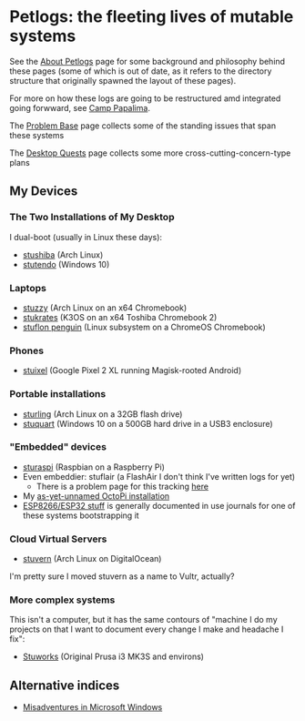 # Petlogs: the fleeting lives of mutable systems

See the [About Petlogs](f66caf27-1b92-43ad-89f1-cb796fd15dc7.md) page for some background and philosophy behind these pages (some of which is out of date, as it refers to the directory structure that originally spawned the layout of these pages).

For more on how these logs are going to be restructured amd integrated going forwward, see [Camp Papalima](4f705b65-cc3c-4f66-a256-ae5e5777d276.md).

The [Problem Base](d07f30ca-f065-4fb7-9541-b09b656313c5.md) page collects some of the standing issues that span these systems

The [Desktop Quests](445ae6d8-5796-43b7-8648-704c8ebb9e18.md) page collects some more cross-cutting-concern-type plans

## My Devices

### The Two Installations of My Desktop

I dual-boot (usually in Linux these days):

- [stushiba](60b5d7c5-b966-4349-9ed8-92c4a4b74422.md) (Arch Linux)
- [stutendo](70fac3cc-17b3-408a-82f4-9e0253c5cecb.md) (Windows 10)

### Laptops

- [stuzzy](8668a51b-83e9-465c-953d-f8de57201c8b.md) (Arch Linux on an x64 Chromebook)
- [stukrates](4dbd7aef-7ce1-47c7-aac0-47cf029ad38d.md) (K3OS on an x64 Toshiba Chromebook 2)
- [stuflon penguin](d73209e4-dfdb-457d-a65d-f33770e54449.md) (Linux subsystem on a ChromeOS Chromebook)

### Phones

- [stuixel](2c42d49f-88a0-4af5-9b2b-f209eec08a92.md) (Google Pixel 2 XL running Magisk-rooted Android)

### Portable installations

- [sturling](70988968-e980-4d15-93ce-1a2eeb67e77c.md) (Arch Linux on a 32GB flash drive)
- [stuquart](eaac9d0b-dc62-4b54-9983-feb76c54da5b.md) (Windows 10 on a 500GB hard drive in a USB3 enclosure)

### "Embedded" devices

- [sturaspi](425e5cda-e1ef-4d01-a346-5c2b072e767e.md) (Raspbian on a Raspberry Pi)
- Even embeddier: stuflair (a FlashAir I don't think I've written logs for yet)
  - There is a problem page for this tracking [here](b80eb6ff-60a9-4f90-96df-3aec9c844457.md)
- My [as-yet-unnamed OctoPi installation](5bbc6d64-b33e-4eb4-8280-48509cbcc404.md)
- [ESP8266/ESP32 stuff](be8ef21f-ea6e-4f96-8b87-9a54694fb29f.md) is generally documented in use journals for one of these systems bootstrapping it

### Cloud Virtual Servers

- [stuvern](0aba9622-f21e-4b9e-949d-62265141e0c3.md) (Arch Linux on DigitalOcean)

I'm pretty sure I moved stuvern as a name to Vultr, actually?

### More complex systems

This isn't a computer, but it has the same contours of "machine I do my projects on that I want to document every change I make and headache I fix":

- [Stuworks](81a063e3-0f64-4167-a6f9-10dfe2b76d1a.md) (Original Prusa i3 MK3S and environs)

## Alternative indices

- [Misadventures in Microsoft Windows](30e0178d-b9df-4125-90e8-a52a7dda1456.md)
